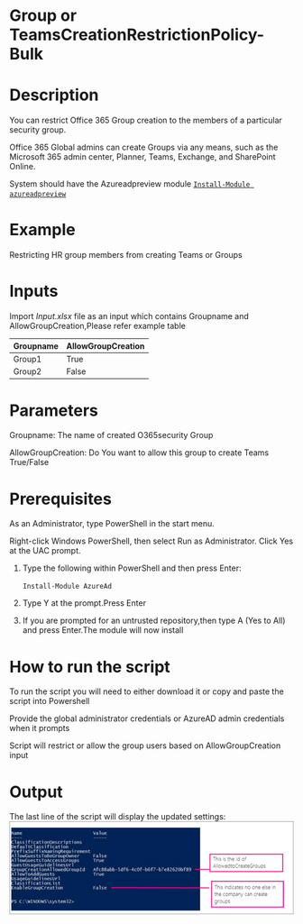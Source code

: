 # Group or TeamsCreationRestrictionPolicy-Bulk

# Description

You can restrict Office 365 Group creation to the members of a particular security group.

Office 365 Global admins can create Groups via any means, such as the Microsoft 365 admin center, Planner, Teams, Exchange, and SharePoint Online.

System should have the Azureadpreview module [`Install-Module azureadpreview`](https://docs.microsoft.com/en-us/powershell/azure/active-directory/install-adv2?view=azureadps-2.0-preview#installing-the-azure-ad-module)

# Example

Restricting HR group members from creating Teams or Groups

# Inputs
Import _Input.xlsx_ file as an input which contains Groupname and AllowGroupCreation,Please refer example table


 | Groupname    | AllowGroupCreation    |
 |--------------|--------------------   |
 | Group1       | True                  |
 | Group2       | False                 |

# Parameters
Groupname: The name of created O365security Group

AllowGroupCreation: Do You want to allow this group to create Teams True/False

# Prerequisites

As an Administrator, type PowerShell in the start menu. 

Right-click Windows PowerShell, then select Run as Administrator. Click Yes at the UAC prompt.
1.	Type the following within PowerShell and then press Enter:

     `Install-Module AzureAd`

2.	Type Y at the prompt.Press Enter

3.	If you are prompted for an untrusted repository,then type A (Yes to All) and press Enter.The module will now install

# How to run the script
To run the script you will need to either download it or copy and paste the script into Powershell

Provide the global administrator credentials or AzureAD admin credentials when it prompts

Script will restrict or allow the group users based on AllowGroupCreation input

# Output
The last line of the script will display the updated settings:
![output](https://github.com/Geetha63/MS-Teams-Scripts/blob/master/Images/Restricting%20group%20creation.png)
